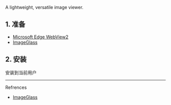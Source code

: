 A lightweight, versatile image viewer.

## 1. 准备

- [Microsoft Edge WebView2](https://developer.microsoft.com/en-us/microsoft-edge/webview2)
- [ImageGlass](https://imageglass.org/)

## 2. 安装

安装到当前用户

---

Refrences

- [ImageGlass](https://imageglass.org/)